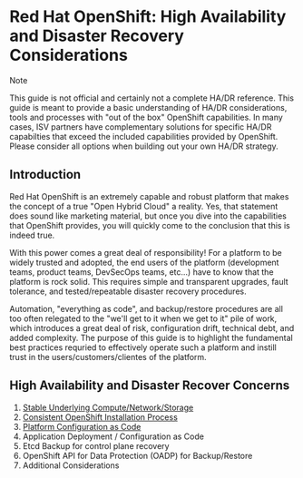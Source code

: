 # Red Hat OpenShift: High Availability and Disaster Recovery Considerations

> [!NOTE]
> This guide is not official and certainly not a complete HA/DR reference.
> This guide is meant to provide a basic understanding of HA/DR considerations, tools and processes with "out of the box" OpenShift capabilities.
> In many cases, ISV partners have complementary solutions for specific HA/DR capabilties that exceed the included capabilities provided by OpenShift.  Please consider all options when building out your own HA/DR strategy.

## Introduction

Red Hat OpenShift is an extremely capable and robust platform that makes the concept of a true "Open Hybrid Cloud" a reality.  Yes, that statement does sound like marketing material, but once you dive into the capabilities that OpenShift provides, you will quickly come to the conclusion that this is indeed true.

With this power comes a great deal of responsibility!  For a platform to be widely trusted and adopted, the end users of the platform (development teams, product teams, DevSecOps teams, etc...) have to know that the platform is rock solid.  This requires simple and transparent upgrades, fault tolerance, and tested/repeatable disaster recovery procedures.

Automation, "everything as code", and backup/restore procedures are all too often relegated to the "we'll get to it when we get to it" pile of work, which introduces a great deal of risk, configuration drift, technical debt, and added complexity.  The purpose of this guide is to highlight the fundamental best practices requried to effectively operate such a platform and instill trust in the users/customers/clientes of the platform.

## High Availability and Disaster Recover Concerns

1. [Stable Underlying Compute/Network/Storage](content/stable-base.md)
2. [Consistent OpenShift Installation Process](content/consistent-install.md)
3. [Platform Configuration as Code](content/platform-as-code.md)
4. Application Deployment / Configuration as Code
5. Etcd Backup for control plane recovery
6. OpenShift API for Data Protection (OADP) for Backup/Restore
7. Additional Considerations